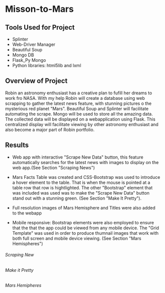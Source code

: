 # Misson-to-Mars

## Tools Used for Project
* Splinter
* Web-Driver Manager
* Beautiful Soup
* Mongo DB
* Flask_Py Mongo
* Python libraries: html5lib and lxml

## Overview of Project
Robin an astronomy enthusiast has a creative plan to fufill her dreams to work fro NASA.  With my help Robin will create a database using web scrapping to gather the latest news feature, with stunning pictures o the mysterious red planet "Mars". Beautiful Soup and Splinter will facilitate automating the scrape. Mongo will be used to store all the amazing data. The collected  data will be displayed  on a webapplication using Flask.  This centralized display will facilitate viewing by other astronomy enthusiast and also become a major part of Robin portfolio.

## Results
* Web app with interactive "Scrape New Data" button, this feature automatically searches for the latest news with images to display on the web app.(See Section "Scraping News")

* Mars Facts Table was created and CSS-Bootstrap was used to introduce a hover element to the table. That is when the mouse is pointed at a table row that row is hightlighted. The other "Bootstrap" element that was included was used was to make the "Scrape New Data" button stand out with a stunning green.   (See Section "Make It Pretty").
 
* Full resolution images of Mars Hemisphere and Titles were also added to the webapp 
* Mobile responsive: Bootstrap elements were also employed to ensure that the that the app could be viewed from any mobile device. The "Grid Template" was used in order to produce thumnail images that work with both full screen and mobile device viewing. (See Section "Mars Hemispheres")

###### Scraping New

###### Make it Pretty

###### Mars Hemipheres
